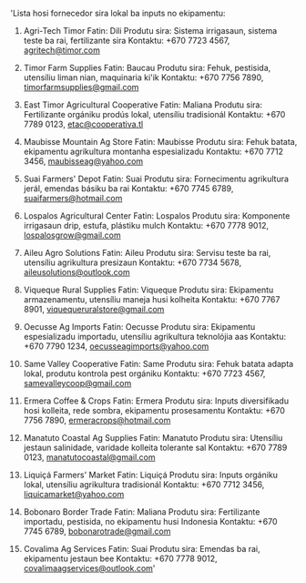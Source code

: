 'Lista hosi fornecedor sira lokal ba inputs no ekipamentu:

1. Agri-Tech Timor
   Fatin: Dili
   Produtu sira: Sistema irrigasaun, sistema teste ba rai, fertilizante sira
   Kontaktu: +670 7723 4567, agritech@timor.com

2. Timor Farm Supplies
   Fatin: Baucau
   Produtu sira: Fehuk, pestisida, utensíliu liman nian, maquinaria ki'ik
   Kontaktu: +670 7756 7890, timorfarmsupplies@gmail.com

3. East Timor Agricultural Cooperative
   Fatin: Maliana
   Produtu sira: Fertilizante orgániku prodús lokal, utensíliu tradisionál
   Kontaktu: +670 7789 0123, etac@cooperativa.tl

4. Maubisse Mountain Ag Store
   Fatin: Maubisse
   Produtu sira: Fehuk batata, ekipamentu agrikultura montanha espesializadu
   Kontaktu: +670 7712 3456, maubisseag@yahoo.com

5. Suai Farmers' Depot
   Fatin: Suai
   Produtu sira: Fornecimentu agrikultura jerál, emendas básiku ba rai
   Kontaktu: +670 7745 6789, suaifarmers@hotmail.com

6. Lospalos Agricultural Center
   Fatin: Lospalos
   Produtu sira: Komponente irrigasaun drip, estufa, plástiku mulch
   Kontaktu: +670 7778 9012, lospalosgrow@gmail.com

7. Aileu Agro Solutions
   Fatin: Aileu
   Produtu sira: Servisu teste ba rai, utensíliu agrikultura presizaun
   Kontaktu: +670 7734 5678, aileusolutions@outlook.com

8. Viqueque Rural Supplies
   Fatin: Viqueque
   Produtu sira: Ekipamentu armazenamentu, utensíliu maneja husi kolheita
   Kontaktu: +670 7767 8901, viquequeruralstore@gmail.com

9. Oecusse Ag Imports
   Fatin: Oecusse
   Produtu sira: Ekipamentu espesializadu importadu, utensíliu agrikultura teknolójia aas
   Kontaktu: +670 7790 1234, oecusseagimports@yahoo.com

10. Same Valley Cooperative
    Fatin: Same
    Produtu sira: Fehuk batata adapta lokal, produtu kontrola pest orgániku
    Kontaktu: +670 7723 4567, samevalleycoop@gmail.com

11. Ermera Coffee & Crops
    Fatin: Ermera
    Produtu sira: Inputs diversifikadu hosi kolleita, rede sombra, ekipamentu prosesamentu
    Kontaktu: +670 7756 7890, ermeracrops@hotmail.com

12. Manatuto Coastal Ag Supplies
    Fatin: Manatuto
    Produtu sira: Utensíliu jestaun salinidade, varidade kolleita tolerante sal
    Kontaktu: +670 7789 0123, manatutocoastal@gmail.com

13. Liquiçá Farmers' Market
    Fatin: Liquiçá
    Produtu sira: Inputs orgániku lokal, utensíliu agrikultura tradisionál
    Kontaktu: +670 7712 3456, liquicamarket@yahoo.com

14. Bobonaro Border Trade
    Fatin: Maliana
    Produtu sira: Fertilizante importadu, pestisida, no ekipamentu husi Indonesia
    Kontaktu: +670 7745 6789, bobonarotrade@gmail.com

15. Covalima Ag Services
    Fatin: Suai
    Produtu sira: Emendas ba rai, ekipamentu jestaun bee
    Kontaktu: +670 7778 9012, covalimaagservices@outlook.com'
